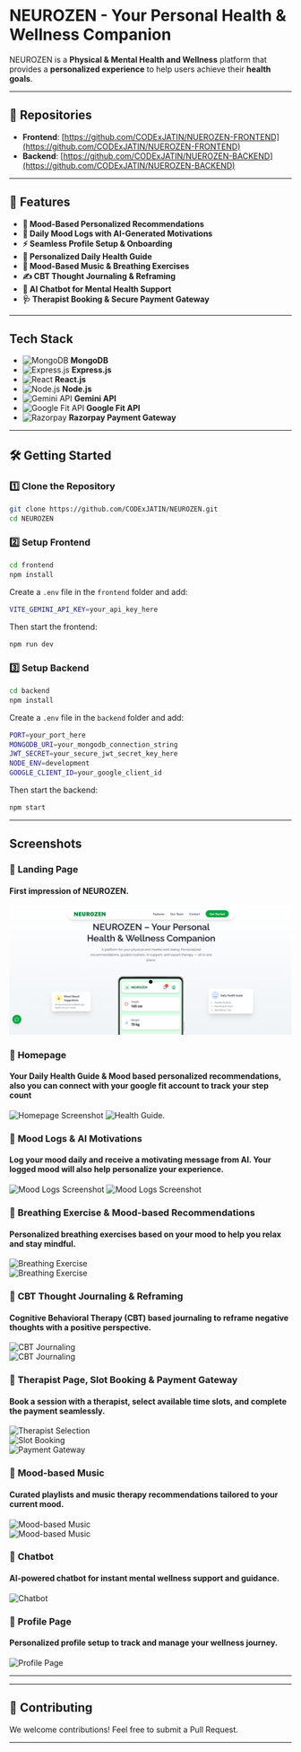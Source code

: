 # NEUROZEN - Your Personal Health & Wellness Companion

NEUROZEN is a **Physical & Mental Health and Wellness** platform that provides a **personalized experience** to help users achieve their **health goals**. 

---

## 🔗 Repositories

- **Frontend**: [https://github.com/CODExJATIN/NUEROZEN-FRONTEND](https://github.com/CODExJATIN/NUEROZEN-FRONTEND)  
- **Backend**: [https://github.com/CODExJATIN/NUEROZEN-BACKEND](https://github.com/CODExJATIN/NUEROZEN-BACKEND)

---


## 🚀 Features
- **🧘 Mood-Based Personalized Recommendations**
- **📅 Daily Mood Logs with AI-Generated Motivations**
- **⚡ Seamless Profile Setup & Onboarding**
- **📖 Personalized Daily Health Guide**
- **🎵 Mood-Based Music & Breathing Exercises**
- **✍️ CBT Thought Journaling & Reframing**
- **💬 AI Chatbot for Mental Health Support**
- **🩺 Therapist Booking & Secure Payment Gateway**

---

## Tech Stack
- ![MongoDB](https://img.shields.io/badge/MongoDB-47A248?style=for-the-badge&logo=mongodb&logoColor=white) **MongoDB**  
- ![Express.js](https://img.shields.io/badge/Express.js-000000?style=for-the-badge&logo=express&logoColor=white) **Express.js**  
- ![React](https://img.shields.io/badge/React-61DAFB?style=for-the-badge&logo=react&logoColor=black) **React.js**  
- ![Node.js](https://img.shields.io/badge/Node.js-339933?style=for-the-badge&logo=node.js&logoColor=white) **Node.js**  
- ![Gemini API](https://img.shields.io/badge/Gemini%20API-4285F4?style=for-the-badge&logo=google&logoColor=white) **Gemini API**  
- ![Google Fit API](https://img.shields.io/badge/Google%20Fit-4285F4?style=for-the-badge&logo=google-fit&logoColor=white) **Google Fit API**  
- ![Razorpay](https://img.shields.io/badge/Razorpay-02042B?style=for-the-badge&logo=razorpay&logoColor=white) **Razorpay Payment Gateway**  

---

## 🛠 Getting Started

### 1️⃣ Clone the Repository
```sh
git clone https://github.com/CODExJATIN/NEUROZEN.git
cd NEUROZEN
```

### 2️⃣ Setup Frontend
```sh
cd frontend
npm install
```
Create a `.env` file in the `frontend` folder and add:
```sh
VITE_GEMINI_API_KEY=your_api_key_here
```
Then start the frontend:
```sh
npm run dev
```

### 3️⃣ Setup Backend
```sh
cd backend
npm install
```
Create a `.env` file in the `backend` folder and add:
```sh
PORT=your_port_here
MONGODB_URI=your_mongodb_connection_string
JWT_SECRET=your_secure_jwt_secret_key_here
NODE_ENV=development
GOOGLE_CLIENT_ID=your_google_client_id
```
Then start the backend:
```sh
npm start
```

---

## Screenshots
### 🔹 **Landing Page**  
#### First impression of NEUROZEN.  
![Landing Page](screenshots/LandingPage.png)  

### 🔹 **Homepage**
#### Your Daily Health Guide & Mood based personalized recommendations, also you can connect with your google fit account to track your step count
![Homepage Screenshot](screenshots/dailyguide&recommendations.png)
![Health Guide](screenshots/personalizedPlan.png).

### 🔹 **Mood Logs & AI Motivations**
#### Log your mood daily and receive a motivating message from AI. Your logged mood will also help personalize your experience.
![Mood Logs Screenshot](screenshots/dailyMoodLog.png)
![Mood Logs Screenshot](screenshots/MotivationAI.png)

### 🔹 **Breathing Exercise & Mood-based Recommendations**  
#### Personalized breathing exercises based on your mood to help you relax and stay mindful.  
![Breathing Exercise](screenshots/breathingwithrecommendations.png)  
![Breathing Exercise](screenshots/breathingExercise.png)  

### 🔹 **CBT Thought Journaling & Reframing**  
#### Cognitive Behavioral Therapy (CBT) based journaling to reframe negative thoughts with a positive perspective.  
![CBT Journaling](screenshots/CBT1.png)  
![CBT Journaling](screenshots/CBT2.png)  

### 🔹 **Therapist Page, Slot Booking & Payment Gateway**  
#### Book a session with a therapist, select available time slots, and complete the payment seamlessly.  
![Therapist Selection](screenshots/therapist.png)  
![Slot Booking](screenshots/bookAppointment.png)  
![Payment Gateway](screenshots/paymentGateway.png)  

### 🔹 **Mood-based Music**  
#### Curated playlists and music therapy recommendations tailored to your current mood.  
![Mood-based Music](screenshots/MoodBasedMusic.png)  
![Mood-based Music](screenshots/curatedPlaylists.png)  

### 🔹 **Chatbot**  
#### AI-powered chatbot for instant mental wellness support and guidance.  
![Chatbot](screenshots/ChatBot.png)  

### 🔹 **Profile Page**  
#### Personalized profile setup to track and manage your wellness journey.  
![Profile Page](screenshots/profilePage.png)  


---

---

## 🤝 Contributing
We welcome contributions! Feel free to submit a Pull Request.

---


 
 
